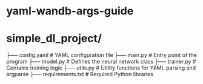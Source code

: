 # yaml-wandb-args-guide


# simple_dl_project/
├── config.yaml        # YAML configuration file
├── main.py            # Entry point of the program
├── model.py           # Defines the neural network class
├── trainer.py         # Contains training logic
├── utils.py           # Utility functions for YAML parsing and argparse
├── requirements.txt   # Required Python libraries
